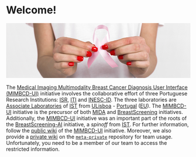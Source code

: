 # Welcome!

<a href="https://github.com/MIMBCD-UI/" title="Meta" target="_blank">
  <img src="https://github.com/MIMBCD-UI/meta/blob/master/headers/breast_cancer_women_1000x300.png" alt="header" />
</a>

The [Medical Imaging Multimodality Breast Cancer Diagnosis User Interface (MIMBCD-UI)](https://mimbcd-ui.github.io/) initiative involves the collaborative effort of three Portuguese Research Institutions: [ISR](http://welcome.isr.tecnico.ulisboa.pt/), [ITI](http://iti.larsys.pt/) and [INESC-ID](http://www.inesc-id.pt/). The three laboratories are [Associate Laboratories](https://tecnico.ulisboa.pt/en/research-and-innovation/rd/associate-laboratories/) of [IST](http://tecnico.ulisboa.pt/) from [ULisboa](https://www.ulisboa.pt/) - [Portugal](https://www.portugal.gov.pt/) ([EU](https://europa.eu/)). The [MIMBCD-UI](https://github.com/MIMBCD-UI) initiative is the precursor of both [MIDA](https://github.com/mida-project) and [BreastScreening](https://github.com/BreastScreening) initiatives. Additionally, the [MIMBCD-UI](https://github.com/MIMBCD-UI) initiative was an important part of the roots of the [BreastScreening-AI](https://github.com/BreastScreeningAI) initiative, a *spinoff* from [IST](http://tecnico.ulisboa.pt/). For further information, follow the [public wiki](https://github.com/MIMBCD-UI/meta/wiki) of the [MIMBCD-UI](https://github.com/MIMBCD-UI) initiative. Moreover, we also provide a [private wiki](https://github.com/MIMBCD-UI/meta-private/tree/master/wiki) on the [`meta-private`](https://github.com/MIMBCD-UI/meta-private) repository for team usage. Unfortunately, you need to be a member of our team to access the restricted information.
